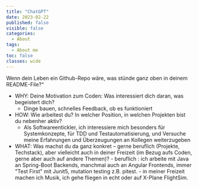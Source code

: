 ```yaml
---
title: "ChatGPT"
date: 2023-02-22
published: false
visible: false
categories:
  - About
tags:
  - About me
toc: false
classes: wide
---
```


 Wenn dein Leben ein Github-Repo wäre, was stünde ganz oben in deinem README-File?“
 - WHY: Deine Motivation zum Coden: Was interessiert dich daran, was begeistert dich?
    - Dinge bauen, schnelles Feedback, ob es funktioniert
 - HOW: Wie arbeitest du? In welcher Position, in welchen Projekten bist du nebenher aktiv?
    - Als Softwareentickler, ich interessiere mich besonders für  Systemkonzepte, für TDD und Testautomatisierung, und Versuche meine Erfahrungen und Überzeugungen an Kollegen weiterzugeben
 - WHAT: Was machst du da ganz konkret 
    – gerne beruflich (Projekte, Techstack), aber vielleicht auch in deiner Freizeit (im Bezug aufs Coden, gerne aber auch auf andere Themen)?
        - beruflich : ich arbeite mit Java an Spring-Boot Backends, manchmal auch an Angular Frontends, immer "Test First" mit Junit5, mutation testing z.B. pitest. 
        - in meiner Freizeit machen ich Musik, ich gehe fliegen in echt oder auf X-Plane FlightSim. 

